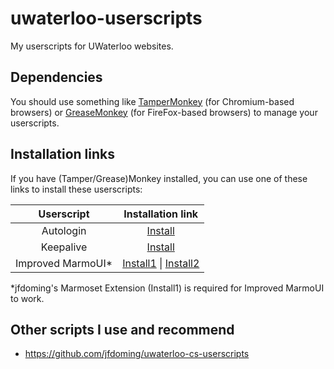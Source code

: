 # uwaterloo-userscripts
My userscripts for UWaterloo websites.

## Dependencies
You should use something like [TamperMonkey](https://www.tampermonkey.net/) (for Chromium-based browsers) or [GreaseMonkey](https://www.greasespot.net/) (for FireFox-based browsers) to manage your userscripts.

## Installation links
If you have (Tamper/Grease)Monkey installed, you can use one of these links to install these userscripts:

| Userscript        | Installation link                                                                                |
|:-----------------:|:------------------------------------------------------------------------------------------------:|
| Autologin         | [Install](https://github.com/Raymo111/uwaterloo-userscripts/raw/master/autologin.user.js)        |
| Keepalive         | [Install](https://github.com/Raymo111/uwaterloo-userscripts/raw/master/keepalive.user.js)        |
| Improved MarmoUI*  | [Install1](https://github.com/jfdoming/uwaterloo-cs-userscripts/raw/master/marmoset-extensions.user.js) \| [Install2](https://github.com/Raymo111/uwaterloo-userscripts/raw/master/improved-marmoui.user.js) |

\*jfdoming's Marmoset Extension (Install1) is required for Improved MarmoUI to work.

## Other scripts I use and recommend
- https://github.com/jfdoming/uwaterloo-cs-userscripts
